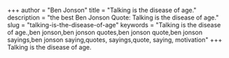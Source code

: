 +++
author = "Ben Jonson"
title = "Talking is the disease of age."
description = "the best Ben Jonson Quote: Talking is the disease of age."
slug = "talking-is-the-disease-of-age"
keywords = "Talking is the disease of age.,ben jonson,ben jonson quotes,ben jonson quote,ben jonson sayings,ben jonson saying,quotes, sayings,quote, saying, motivation"
+++
Talking is the disease of age.
